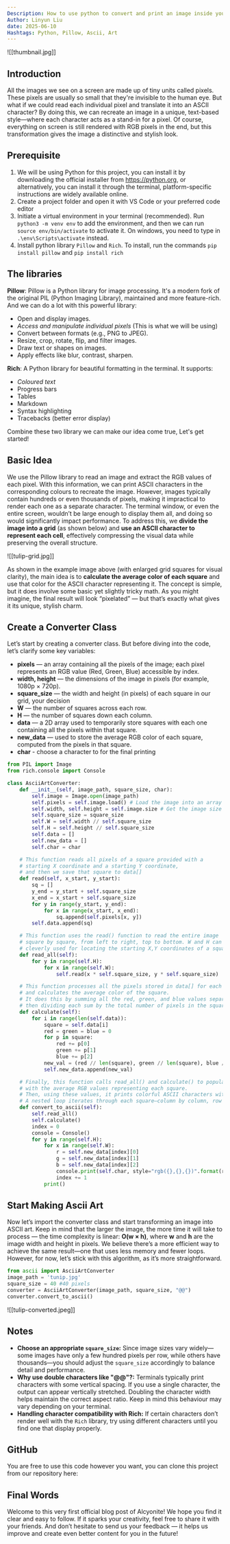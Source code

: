 ```yaml
---
Description: How to use python to convert and print an image inside your terminal with colourful ascii characters.
Author: Linyun Liu
date: 2025-06-10
Hashtags: Python, Pillow, Ascii, Art
---
```

![[thumbnail.jpg]]
## Introduction
All the images we see on a screen are made up of tiny units called pixels. These pixels are usually so small that they're invisible to the human eye. But what if we could read each individual pixel and translate it into an ASCII character? By doing this, we can recreate an image in a unique, text-based style—where each character acts as a stand-in for a pixel. Of course, everything on screen is still rendered with RGB pixels in the end, but this transformation gives the image a distinctive and stylish look.

## Prerequisite
1. We will be using Python for this project, you can install it by downloading the official installer from https://python.org, or alternatively, you can install it through the terminal, platform-specific instructions are widely available online.
2. Create a project folder and open it with VS Code or your preferred code editor
3. Initiate a virtual environment in your terminal (recommended). Run `python3 -m venv env` to add the environment, and then we can run `source env/bin/activate` to activate it. On windows, you need to type in `.\env\Scripts\activate` instead.
4. Install python library `Pillow` and `Rich`. To install, run the commands `pip install pillow` and `pip install rich`

## The libraries
**Pillow**: Pillow is a Python library for image processing. It's a modern fork of the original PIL (Python Imaging Library), maintained and more feature-rich. And we can do a lot with this powerful library: 
- Open and display images.
- *Access and manipulate individual pixels* (This is what we will be using)
- Convert between formats (e.g., PNG to JPEG).
- Resize, crop, rotate, flip, and filter images.
- Draw text or shapes on images.
- Apply effects like blur, contrast, sharpen.

**Rich**:  A Python library for beautiful formatting in the terminal. It supports:
- *Coloured text*
- Progress bars
- Tables
- Markdown
- Syntax highlighting
- Tracebacks (better error display)

Combine these two library we can make our idea come true, Let's get started!

## Basic Idea
We use the Pillow library to read an image and extract the RGB values of each pixel. With this information, we can print ASCII characters in the corresponding colours to recreate the image. However, images typically contain hundreds or even thousands of pixels, making it impractical to render each one as a separate character. The terminal window, or even the entire screen, wouldn’t be large enough to display them all, and doing so would significantly impact performance. To address this, we **divide the image into a grid** (as shown below) and **use an ASCII character to represent each cell**, effectively compressing the visual data while preserving the overall structure.

![[tulip-grid.jpg]]

As shown in the example image above (with enlarged grid squares for visual clarity), the main idea is to **calculate the average color of each square** and use that color for the ASCII character representing it. The concept is simple, but it does involve some basic yet slightly tricky math. As you might imagine, the final result will look “pixelated” — but that’s exactly what gives it its unique, stylish charm.

## Create a Converter Class
Let’s start by creating a converter class. But before diving into the code, let’s clarify some key variables:
- **pixels** — an array containing all the pixels of the image; each pixel represents an RGB value (Red, Green, Blue) accessible by index.
- **width, height** — the dimensions of the image in pixels (for example, 1080p × 720p).
- **square_size** — the width and height (in pixels) of each square in our grid, your decision
- **W** — the number of squares across each row.
- **H** — the number of squares down each column.
- **data** — a 2D array used to temporarily store squares with each one containing all the pixels within that square.
- **new_data** — used to store the average RGB color of each square, computed from the pixels in that square.
- **char** - choose a character to for the final printing
```python
from PIL import Image
from rich.console import Console 

class AsciiArtConverter:
    def __init__(self, image_path, square_size, char):
        self.image = Image.open(image_path)
        self.pixels = self.image.load() # Load the image into an array of pixels
        self.width, self.height = self.image.size # Get the image size (width and height in pixels)
        self.square_size = square_size
        self.W = self.width // self.square_size
        self.H = self.height // self.square_size
        self.data = []
        self.new_data = []
        self.char = char

	# This function reads all pixels of a square provided with a 
	# starting X coordinate and a starting Y coordinate,
	# and then we save that square to data[]
    def read(self, x_start, y_start):
        sq = []
        y_end = y_start + self.square_size
        x_end = x_start + self.square_size
        for y in range(y_start, y_end):
            for x in range(x_start, x_end):
                sq.append(self.pixels[x, y])
        self.data.append(sq)

	# This function uses the read() function to read the entire image
	# square by square, from left to right, top to bottom. W and H can be
	# cleverly used for locating the starting X,Y coordinates of a square
    def read_all(self):
        for y in range(self.H):
            for x in range(self.W):
                self.read(x * self.square_size, y * self.square_size)

	# This function processes all the pixels stored in data[] for each square
	# and calculates the average color of the square.
	# It does this by summing all the red, green, and blue values separately,
	# then dividing each sum by the total number of pixels in the square.
    def calculate(self):
        for i in range(len(self.data)):
            square = self.data[i]
            red = green = blue = 0
            for p in square:
                red += p[0]
                green += p[1]
                blue += p[2]
            new_val = (red // len(square), green // len(square), blue // len(square))
            self.new_data.append(new_val)

	# Finally, this function calls read_all() and calculate() to populate new_data[]
	# with the average RGB values representing each square.
	# Then, using these values, it prints colorful ASCII characters with the Rich library.
	# A nested loop iterates through each square—column by column, row by row—to display the output.
    def convert_to_ascii(self):
        self.read_all()
        self.calculate()
        index = 0
        console = Console()
        for y in range(self.H):
            for x in range(self.W):
                r = self.new_data[index][0]
                g = self.new_data[index][1]
                b = self.new_data[index][2]
                console.print(self.char, style="rgb({},{},{})".format(r, g, b), end="")
                index += 1
            print()
```

## Start Making Ascii Art
Now let’s import the converter class and start transforming an image into ASCII art. Keep in mind that the larger the image, the more time it will take to process — the time complexity is linear: **O(w × h)**, where **w** and **h** are the image width and height in pixels. We believe there’s a more efficient way to achieve the same result—one that uses less memory and fewer loops. However, for now, let’s stick with this algorithm, as it’s more straightforward. 
```python
from ascii import AsciiArtConverter
image_path = 'tunip.jpg'
square_size = 40 #40 pixels
converter = AsciiArtConverter(image_path, square_size, "@@")
converter.convert_to_ascii()
```

![[tulip-converted.jpeg]]

## Notes
- **Choose an appropriate `square_size`:** Since image sizes vary widely—some images have only a few hundred pixels per row, while others have thousands—you should adjust the `square_size` accordingly to balance detail and performance.
- **Why use double characters like "@@"?:** Terminals typically print characters with some vertical spacing. If you use a single character, the output can appear vertically stretched. Doubling the character width helps maintain the correct aspect ratio. Keep in mind this behaviour may vary depending on your terminal.
- **Handling character compatibility with Rich:** If certain characters don’t render well with the `Rich` library, try using different characters until you find one that display properly.
## GitHub
You are free to use this code however you want, you can clone this project from our repository here: 

## Final Words
Welcome to this very first official blog post of Alcyonite! We hope you find it clear and easy to follow. If it sparks your creativity, feel free to share it with your friends. And don’t hesitate to send us your feedback — it helps us improve and create even better content for you in the future!
